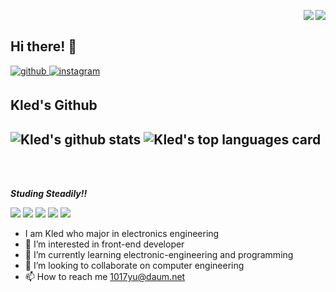 <img src="https://img.shields.io/github/followers/kled?style=social" align="right" /> <img src="https://hits.seeyoufarm.com/api/count/incr/badge.svg?url=https%3A%2F%2Fgithub.com%2Fkled" align="right" /></a>

<br/>

## Hi there!  👋 

<a href="https://github.com/kled" target="_blank">
<img src=https://img.shields.io/badge/github-%2324292e.svg?&style=for-the-badge&logo=github&logoColor=white alt=github style="margin-bottom: 5px;" />
</a>
<a href="https://instagram.com/184.58cm" target="_blank">
<img src=https://img.shields.io/badge/instagram-%23000000.svg?&style=for-the-badge&logo=instagram&logoColor=white&color=dd2a7b alt=instagram style="margin-bottom: 5px;" />
</a>  
  

## Kled's Github   
![Kled's github stats](https://github-readme-stats.vercel.app/api?username=1017yu&show_icons=true)
![Kled's top languages card](https://github-readme-stats.vercel.app/api/top-langs/?username=1017yu&layout=compact&hide=Jupyter%20Notebook)
---

<br/>  

<br/>

***Studing Steadily!!***


<img src="https://img.shields.io/badge/HTML5-E34F26?style=flat-square&logo=HTML5&logoColor=white"/></a>
<img src="https://img.shields.io/badge/CSS3-1572B6?style=flat-square&logo=CSS3&logoColor=white"/></a>
<img src="https://img.shields.io/badge/JavaScript-F7DF1E?style=flatsquare&logo=JavaScript&logoColor=white"/></a>
<img src="https://img.shields.io/badge/Node.JS-339933?style=flatsquare&logo=Node.js&logoColor=white"/></a>
<img src="https://img.shields.io/badge/React-61DAFB?style=flatsquare&logo=React&logoColor=black"/></a>
<br/>
 
-  I am Kled who major in electronics engineering
- 👀 I’m interested in front-end developer
- 🌱 I’m currently learning electronic-engineering and programming
- 💞️ I’m looking to collaborate on computer engineering
- 📫 How to reach me 1017yu@daum.net

<!---
1017yu/1017yu is a ✨ special ✨ repository because its `README.md` (this file) appears on your GitHub profile.
You can click the Preview link to take a look at your changes.
--->
